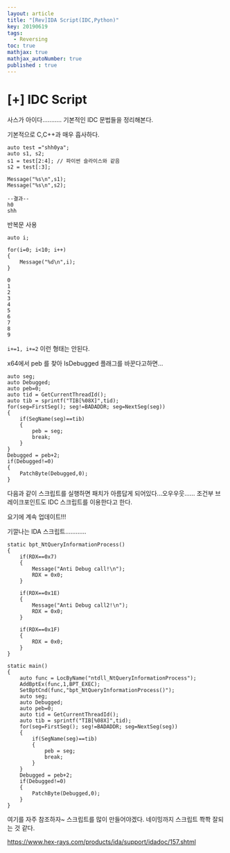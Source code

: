 ```yaml
---
layout: article
title: "[Rev]IDA Script(IDC,Python)"
key: 20190619
tags:
  - Reversing
toc: true
mathjax: true
mathjax_autoNumber: true
published : true
---
```


# [+] IDC Script

<!--more-->

사스가 아이다........... 기본적인 IDC 문법들을 정리해본다.

기본적으로 C,C++과 매우 흡사하다.

```
auto test ="shh0ya";
auto s1, s2;
s1 = test[2:4];	// 파이썬 슬라이스와 같음
s2 = test[:3];

Message("%s\n",s1);
Message("%s\n",s2);
```

```
--결과--
h0
shh
```



반복문 사용

```
auto i;

for(i=0; i<10; i++)
{
    Message("%d\n",i);
}
```

```
0
1
2
3
4
5
6
7
8
9
```

`i+=1, i+=2` 이런 형태는 안된다. 

x64에서 peb 를 찾아 IsDebugged 플래그를 바꾼다고하면...

```
auto seg;
auto Debugged;
auto peb=0;
auto tid = GetCurrentThreadId();
auto tib = sprintf("TIB[%08X]",tid);
for(seg=FirstSeg(); seg!=BADADDR; seg=NextSeg(seg))
{
    if(SegName(seg)==tib)
    {
        peb = seg;
        break;
    }
}
Debugged = peb+2;
if(Debugged!=0)
{
    PatchByte(Debugged,0);
}
```

다음과 같이 스크립트를 실행하면 패치가 아름답게 되어있다...오우우웃......
조건부 브레이크포인트도 IDC 스크립트를 이용한다고 한다.

요기에 계속 업데이트!!!

기깔나는 IDA 스크립트............

```
static bpt_NtQueryInformationProcess()
{
    if(RDX==0x7)
    {
        Message("Anti Debug call!\n");
        RDX = 0x0;
    }
    
    if(RDX==0x1E)
    {
        Message("Anti Debug call2!\n");
        RDX = 0x0;
    }

    if(RDX==0x1F)
    {
        RDX = 0x0;
    }
}

static main()
{
    auto func = LocByName("ntdll_NtQueryInformationProcess");
    AddBptEx(func,1,BPT_EXEC);
    SetBptCnd(func,"bpt_NtQueryInformationProcess()");
    auto seg;
    auto Debugged;
    auto peb=0;
    auto tid = GetCurrentThreadId();
    auto tib = sprintf("TIB[%08X]",tid);
    for(seg=FirstSeg(); seg!=BADADDR; seg=NextSeg(seg))
    {
        if(SegName(seg)==tib)
        {
            peb = seg;
            break;
        }
    }
    Debugged = peb+2;
    if(Debugged!=0)
    {
        PatchByte(Debugged,0);
    }
}
```



여기를 자주 참조하자~ 스크립트를 많이 만들어야겠다. 네이밍까지 스크립트 쫙쫙 잘되는 것 같다.

https://www.hex-rays.com/products/ida/support/idadoc/157.shtml





